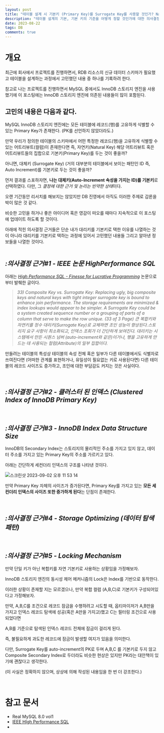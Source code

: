 ```yaml
---
layout: post
title: "테이블 설계 시 기본키 (Primary Key)를 Surrogate Key를 사용할 것인가? Natural Key를 사용할 것인가?"
description: "테이블 설계의 기본, 기본 키의 기준을 어떻게 정할 것인가에 대한 의사결정 과정의 기록"
date: 2023-08-22
tags: DB
comments: true
---
```


# 개요

최근에 회사에서 프로젝트를 진행하면서, RDB 리소스의 신규 데이터 스키마가 필요했고 테이블을 설계하는 과정에서 고민했던 내용 중 하나를 기록하려 한다.

참고로 나는 프로젝트를 진행하면서 MySQL 중에서도 InnoDB 스토리지 엔진을 사용했기에 이 포스팅에는 InnoDB 스토리지 엔진에 의존된 내용들이 많이 포함된다.


## 고민의 내용은 다음과 같다.

MySQL InnoDB 스토리지 엔진에는 모든 테이블에 레코드(행)를 고유하게 식별할 수 있는 Primary Key가 존재한다. (PK를 선언하지 않았더라도.)

만약 우리가 정의한 테이블의 스키마에서 어떤 특정한 레코드(행)을 고유하게 식별할 수 있는 어트리뷰트(컬럼)이 존재한다면 즉, 자연키(Natural Key) 해당 어트리뷰트 혹은 어트리뷰트들의 집합으로 기본키(Primary Key)를 두는 것이 좋을까?

아니면, 대체키 (Surrogate Key) (거의 대부분의 테이블에서 보이는 패턴인 ID 즉, Auto Increment)를 기본키로 두는 것이 좋을까?

먼저 결과를 스포하자면, **나는 대체키(Auto-Increment 속성을 가지는 ID)를 기본키**로 선택하였다. 다만, 그 *결정에 대한 근거 및 논리는 빈약한 상태*이다. 

오랜 기간동안 리서치를 해보지는 않았지만 DB 진영에서 아직도 이러한 주제로 갑론을박이 많은 것 같다.

비슷한 고민을 하거나 좋은 아이디어 혹은 영감이 떠오를 때마다 지속적으로 이 포스팅에 업데이트 하도록 할 것이다.

아래에 적힌 의사결정 근거들은 단순 내가 대리키를 기본키로 택한 이유를 나열하는 것이 아니라 대리키를 기본키로 택하는 과정에 있어서 고민했던 내용들 그리고 알아낸 정보들을 나열한 것이다.
<br>
<br>
## *:의사결정 근거#1 - IEEE 논문 HighPerformance SQL*

아래는 *[High Performance SQL - Finesse for Lucrative Programming](https://www.academia.edu/12998233/High_Performance_SQL_IEEE_)* 논문으로부터 발췌한 글이다.

> *33) Composite Key vs. Surrogate Key: Replacing ugly, big composite keys and natural keys with tight integer surrogate key is bound to enhance join performance. The storage requirements are minimized & index lookups would appear to be simpler. A Surrogate Key could be a system created sequence number or a grouping of parts of a column that serve to make the row unique. (33 of 3 Page)
큰 복합키와 자연키를 정수 대리키(Surrogate Key)로 교체하면 조인 성능이 향상된다.스토리지 요구 사항이 최소화되고, 인덱스 조회가 더 간단하게 보여진다. 대리키는 시스템에서 만든 시퀀스 넘버 (auto-increment와 같은)이거나, 행을 고유하게 만드는 데 사용되는 컬럼(Attribute)의 일부 집합이다.*


만들려는 테이블의 특성상 테이블의 속성 전체 혹은 일부가 다른 테이블에서도 식별자로 쓰여진다면 (어떠한 관계를 표현하거나, 유일성이 필요없는 키로 사용된다면) 다른 테이블의 레코드 사이즈도 증가하고, 조인에 대한 부담감도 커지는 것은 사실이다.

<br>

## *:의사결정 근거#2 - 클러스터 된 인덱스 (Clustered Index of InnoDB Primary Key)*

<br>

## *:의사결정 근거#3 - InnoDB Index Data Structure Size*

InnoDB의 Secondary Index는 스토리지의 물리적인 주소를 가지고 있지 않고, 데이터 주소를 가지고 있는 Primary Key의 주소를 가르키고 있다.

아래는 간단하게 세컨더리 인덱스의 구조를 나타낸 것이다.

![스크린샷 2023-09-02 오후 11 53 14](https://github.com/parkhuiwo0/parkhuiwo0.github.io/assets/48363085/59cfa8d6-54ef-4865-b2e0-e5b3e1f321e6)


만약 Primary Key 자체의 사이즈가 증가된다면, Primary Key를 가지고 있는 **모든 세컨더리 인덱스의 사이즈 또한 증가하게 된다**는 단점이 존재한다.

<br>

## *:의사결정 근거#4 - Storage Optimizing (데이터 탐색 패턴)*

<br>

## *:의사결정 근거#5 - Locking M**echanism***

만약 단일 키가 아닌 복합키를 자연 기본키로 사용하는 상황임을 가정해보자.

InnoDB 스토리지 엔진의 동시성 제어 메커니즘의 Lock은 Index를 기반으로 동작한다.

이러한 상황이 존재할 지는 모르겠으나, 만약 복합 컬럼 (A,B,C)로 기본키가 구성되어있다고 가정해보자.

만약, A,B,C를 조건으로 레코드 잠금을 수행하려고 시도할 때, 옵티마이저가 A,B만을 가지고 인덱스 레코드 탐색에 성공(혹은 A만을 가지고)했고 C는 필터링 조건으로 사용되었다면 

A,B를 기준으로 탐색된 인덱스 레코드 전체에 잠금이 걸리게 된다.

즉, 불필요하게 과도한 레코드에 잠금이 발생할 여지가 있음을 의미한다.

다만, Surrogate Key를 auto-increment의 PK로 두며 A,B,C 를 기본키로 두지 않고 Composite Secondary Index로 두더라도 비슷한 현상은 있지만 PK라는 대안책이 있기에 괜찮다고 생각한다.

(이 사실은 정확하지 않으며, 상상에 의해 작성된 내용임을 한 번 더 강조한다.)

<br>

# 참고 문서
- Real MySQL 8.0 vol1
- [IEEE HIgh Performance SQL](https://www.academia.edu/12998233/High_Performance_SQL_IEEE_)
- 
